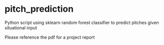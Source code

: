 # pitch_prediction
Python script using sklearn random forest classifier to predict pitches given situational input

Please reference the pdf for a project report
